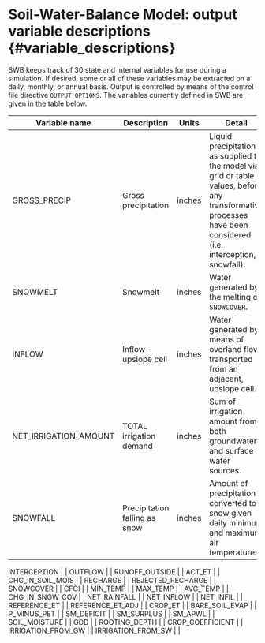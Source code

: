 # Soil-Water-Balance Model: output variable descriptions {#variable_descriptions}

SWB keeps track of 30 state and internal variables for use during a simulation. If desired, some or all of these variables may be extracted on a daily, monthly, or annual basis. Output is controlled by means of the control file directive `OUTPUT_OPTIONS`. The variables currently defined in SWB are given in the table below.

Variable name            | Description             | Units  |Detail
-------------------------|-------------------------|--------|-----------------------------
GROSS_PRECIP             | Gross precipitation     | inches | Liquid precipitation as supplied to the model via grid or table values, before any transformative processes have been considered (i.e. interception, snowfall).
SNOWMELT                 | Snowmelt                | inches | Water generated by the melting of `SNOWCOVER`.
INFLOW                   | Inflow - upslope cell   | inches | Water generated by means of overland flow, transported from an adjacent, upslope cell.                
NET_IRRIGATION_AMOUNT    | TOTAL irrigation demand | inches | Sum of irrigation amount from both groundwater and surface water sources.
SNOWFALL                 | Precipitation falling as snow   | inches | Amount of precipitation converted to snow given daily minimum and maximum air temperatures.

INTERCEPTION             |                         |
OUTFLOW                  |                         |
RUNOFF_OUTSIDE           |                         |
ACT_ET                   |                         |
CHG_IN_SOIL_MOIS         |                         |
RECHARGE                 |                         |
REJECTED_RECHARGE        |                         |
SNOWCOVER                |                         |
CFGI                     |                         |
MIN_TEMP                 |                         |
MAX_TEMP                 |                         |
AVG_TEMP                 |                         |
CHG_IN_SNOW_COV          |                         |
NET_RAINFALL             |                         |
NET_INFLOW               |                         |
NET_INFIL                |                         |
REFERENCE_ET             |                         |
REFERENCE_ET_ADJ         |                         |
CROP_ET                  |                         |
BARE_SOIL_EVAP           |                         |
P_MINUS_PET              |                         |
SM_DEFICIT               |                         |
SM_SURPLUS               |                         |
SM_APWL                  |                         |
SOIL_MOISTURE            |                         |
GDD                      |                         |
ROOTING_DEPTH            |                         |
CROP_COEFFICIENT         |                         |
IRRIGATION_FROM_GW       |                         |
IRRIGATION_FROM_SW       |                         |